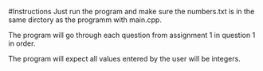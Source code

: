 #Instructions
Just run the program and make sure the numbers.txt is in the same dirctory as the programm with main.cpp.

The program will go through each question from assignment 1 in question 1 in order.

The program will expect all values entered by the user will be integers.